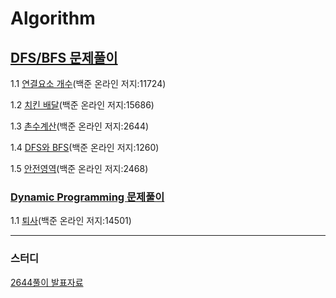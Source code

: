 # Algorithm





## [DFS/BFS 문제풀이](https://github.com/Dongmin-Sim/algorithms/tree/main/DFS:BFS)

1.1 [연결요소 개수](https://github.com/Dongmin-Sim/algorithms/blob/main/DFS:BFS/BFS_BJ_11724.ipynb)(백준 온라인 저지:11724)

1.2 [치킨 배달]()(백준 온라인 저지:15686)  

1.3 [촌수계산](https://github.com/Dongmin-Sim/algorithms/blob/main/DFS:BFS/DFS_BJ_2644.ipynb)(백준 온라인 저지:2644)  

1.4 [DFS와 BFS](https://github.com/Dongmin-Sim/algorithms/blob/main/DFS:BFS/DFS_BJ_1260.ipynb)(백준 온라인 저지:1260)  

1.5 [안전영역](https://github.com/Dongmin-Sim/algorithms/blob/main/DFS:BFS/DFS_BJ_2468.ipynb)(백준 온라인 저지:2468)



### [Dynamic Programming 문제풀이](https://github.com/Dongmin-Sim/algorithms/tree/main/DFS:BFS)

1.1 [퇴사]()(백준 온라인 저지:14501)





---

### 스터디

[2644풀이 발표자료](https://github.com/Dongmin-Sim/algorithms/blob/main/DFS:BFS/2644.key)

